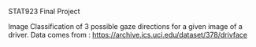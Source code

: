 STAT923 Final Project 

Image Classification of 3 possible gaze directions for a given image of a driver. 
Data comes from : https://archive.ics.uci.edu/dataset/378/drivface
